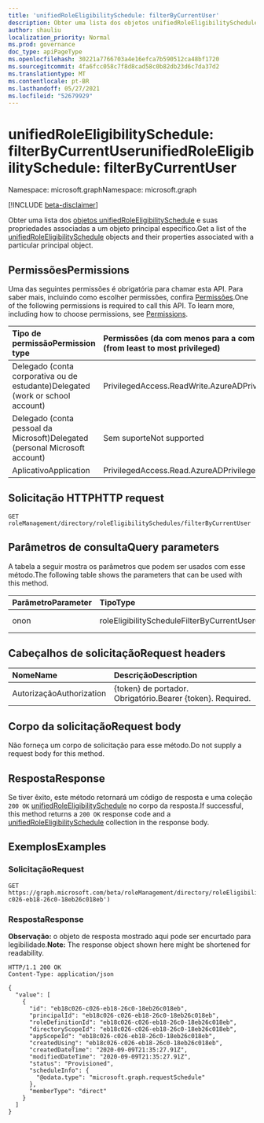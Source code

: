 ```yaml
---
title: 'unifiedRoleEligibilitySchedule: filterByCurrentUser'
description: Obter uma lista dos objetos unifiedRoleEligibilitySchedule e suas propriedades filtradas por uma entidade de usuário específica
author: shauliu
localization_priority: Normal
ms.prod: governance
doc_type: apiPageType
ms.openlocfilehash: 30221a7766703a4e16efca7b590512ca48bf1720
ms.sourcegitcommit: 4fa6fcc058c7f8d8cad58c0b82db23d6c7da37d2
ms.translationtype: MT
ms.contentlocale: pt-BR
ms.lasthandoff: 05/27/2021
ms.locfileid: "52679929"
---
```

# <a name="unifiedroleeligibilityschedule-filterbycurrentuser"></a><span data-ttu-id="17643-103">unifiedRoleEligibilitySchedule: filterByCurrentUser</span><span class="sxs-lookup"><span data-stu-id="17643-103">unifiedRoleEligibilitySchedule: filterByCurrentUser</span></span>
<span data-ttu-id="17643-104">Namespace: microsoft.graph</span><span class="sxs-lookup"><span data-stu-id="17643-104">Namespace: microsoft.graph</span></span>

[!INCLUDE [beta-disclaimer](../../includes/beta-disclaimer.md)]

<span data-ttu-id="17643-105">Obter uma lista dos [objetos unifiedRoleEligibilitySchedule](../resources/unifiedRoleEligibilitySchedule.md) e suas propriedades associadas a um objeto principal específico.</span><span class="sxs-lookup"><span data-stu-id="17643-105">Get a list of the [unifiedRoleEligibilitySchedule](../resources/unifiedRoleEligibilitySchedule.md) objects and their properties associated with a particular principal object.</span></span>

## <a name="permissions"></a><span data-ttu-id="17643-106">Permissões</span><span class="sxs-lookup"><span data-stu-id="17643-106">Permissions</span></span>
<span data-ttu-id="17643-p101">Uma das seguintes permissões é obrigatória para chamar esta API. Para saber mais, incluindo como escolher permissões, confira [Permissões](/graph/permissions-reference).</span><span class="sxs-lookup"><span data-stu-id="17643-p101">One of the following permissions is required to call this API. To learn more, including how to choose permissions, see [Permissions](/graph/permissions-reference).</span></span>

|<span data-ttu-id="17643-109">Tipo de permissão</span><span class="sxs-lookup"><span data-stu-id="17643-109">Permission type</span></span>|<span data-ttu-id="17643-110">Permissões (da com menos para a com mais privilégios)</span><span class="sxs-lookup"><span data-stu-id="17643-110">Permissions (from least to most privileged)</span></span>|
|:---|:---|
|<span data-ttu-id="17643-111">Delegado (conta corporativa ou de estudante)</span><span class="sxs-lookup"><span data-stu-id="17643-111">Delegated (work or school account)</span></span>|<span data-ttu-id="17643-112">PrivilegedAccess.ReadWrite.AzureAD</span><span class="sxs-lookup"><span data-stu-id="17643-112">PrivilegedAccess.ReadWrite.AzureAD</span></span>|
|<span data-ttu-id="17643-113">Delegado (conta pessoal da Microsoft)</span><span class="sxs-lookup"><span data-stu-id="17643-113">Delegated (personal Microsoft account)</span></span>|<span data-ttu-id="17643-114">Sem suporte</span><span class="sxs-lookup"><span data-stu-id="17643-114">Not supported</span></span>|
|<span data-ttu-id="17643-115">Aplicativo</span><span class="sxs-lookup"><span data-stu-id="17643-115">Application</span></span>|<span data-ttu-id="17643-116">PrivilegedAccess.Read.AzureAD</span><span class="sxs-lookup"><span data-stu-id="17643-116">PrivilegedAccess.Read.AzureAD</span></span>|

## <a name="http-request"></a><span data-ttu-id="17643-117">Solicitação HTTP</span><span class="sxs-lookup"><span data-stu-id="17643-117">HTTP request</span></span>

<!-- {
  "blockType": "ignored"
}
-->
``` http
GET roleManagement/directory/roleEligibilitySchedules/filterByCurrentUser
```

## <a name="query-parameters"></a><span data-ttu-id="17643-118">Parâmetros de consulta</span><span class="sxs-lookup"><span data-stu-id="17643-118">Query parameters</span></span>
<span data-ttu-id="17643-119">A tabela a seguir mostra os parâmetros que podem ser usados com esse método.</span><span class="sxs-lookup"><span data-stu-id="17643-119">The following table shows the parameters that can be used with this method.</span></span>

|<span data-ttu-id="17643-120">Parâmetro</span><span class="sxs-lookup"><span data-stu-id="17643-120">Parameter</span></span>|<span data-ttu-id="17643-121">Tipo</span><span class="sxs-lookup"><span data-stu-id="17643-121">Type</span></span>|<span data-ttu-id="17643-122">Descrição</span><span class="sxs-lookup"><span data-stu-id="17643-122">Description</span></span>|
|:---|:---|:---|
|<span data-ttu-id="17643-123">on</span><span class="sxs-lookup"><span data-stu-id="17643-123">on</span></span>|<span data-ttu-id="17643-124">roleEligibilityScheduleFilterByCurrentUserOptions</span><span class="sxs-lookup"><span data-stu-id="17643-124">roleEligibilityScheduleFilterByCurrentUserOptions</span></span>|<span data-ttu-id="17643-125">ID do usuário atual.</span><span class="sxs-lookup"><span data-stu-id="17643-125">Id of the current user.</span></span>|


## <a name="request-headers"></a><span data-ttu-id="17643-126">Cabeçalhos de solicitação</span><span class="sxs-lookup"><span data-stu-id="17643-126">Request headers</span></span>
|<span data-ttu-id="17643-127">Nome</span><span class="sxs-lookup"><span data-stu-id="17643-127">Name</span></span>|<span data-ttu-id="17643-128">Descrição</span><span class="sxs-lookup"><span data-stu-id="17643-128">Description</span></span>|
|:---|:---|
|<span data-ttu-id="17643-129">Autorização</span><span class="sxs-lookup"><span data-stu-id="17643-129">Authorization</span></span>|<span data-ttu-id="17643-p102">{token} de portador. Obrigatório.</span><span class="sxs-lookup"><span data-stu-id="17643-p102">Bearer {token}. Required.</span></span>|

## <a name="request-body"></a><span data-ttu-id="17643-132">Corpo da solicitação</span><span class="sxs-lookup"><span data-stu-id="17643-132">Request body</span></span>
<span data-ttu-id="17643-133">Não forneça um corpo de solicitação para esse método.</span><span class="sxs-lookup"><span data-stu-id="17643-133">Do not supply a request body for this method.</span></span>

## <a name="response"></a><span data-ttu-id="17643-134">Resposta</span><span class="sxs-lookup"><span data-stu-id="17643-134">Response</span></span>

<span data-ttu-id="17643-135">Se tiver êxito, este método retornará um código de resposta e uma coleção `200 OK` [unifiedRoleEligibilitySchedule](../resources/unifiedroleeligibilityschedule.md) no corpo da resposta.</span><span class="sxs-lookup"><span data-stu-id="17643-135">If successful, this method returns a `200 OK` response code and a [unifiedRoleEligibilitySchedule](../resources/unifiedroleeligibilityschedule.md) collection in the response body.</span></span>

## <a name="examples"></a><span data-ttu-id="17643-136">Exemplos</span><span class="sxs-lookup"><span data-stu-id="17643-136">Examples</span></span>

### <a name="request"></a><span data-ttu-id="17643-137">Solicitação</span><span class="sxs-lookup"><span data-stu-id="17643-137">Request</span></span>
<!-- {
  "blockType": "request",
  "name": "unifiedroleeligibilityschedule_filterbycurrentuser"
}
-->
``` http
GET https://graph.microsoft.com/beta/roleManagement/directory/roleEligibilitySchedules/filterByCurrentUser(on='eb18c026-c026-eb18-26c0-18eb26c018eb')
```


### <a name="response"></a><span data-ttu-id="17643-138">Resposta</span><span class="sxs-lookup"><span data-stu-id="17643-138">Response</span></span>
<span data-ttu-id="17643-139">**Observação:** o objeto de resposta mostrado aqui pode ser encurtado para legibilidade.</span><span class="sxs-lookup"><span data-stu-id="17643-139">**Note:** The response object shown here might be shortened for readability.</span></span>
<!-- {
  "blockType": "response",
  "truncated": true,
  "@odata.type": "Collection(microsoft.graph.unifiedRoleEligibilitySchedule)"
}
-->
``` http
HTTP/1.1 200 OK
Content-Type: application/json

{
  "value": [
    {
      "id": "eb18c026-c026-eb18-26c0-18eb26c018eb",
      "principalId": "eb18c026-c026-eb18-26c0-18eb26c018eb",
      "roleDefinitionId": "eb18c026-c026-eb18-26c0-18eb26c018eb",
      "directoryScopeId": "eb18c026-c026-eb18-26c0-18eb26c018eb",
      "appScopeId": "eb18c026-c026-eb18-26c0-18eb26c018eb",
      "createdUsing": "eb18c026-c026-eb18-26c0-18eb26c018eb",
      "createdDateTime": "2020-09-09T21:35:27.91Z",
      "modifiedDateTime": "2020-09-09T21:35:27.91Z",
      "status": "Provisioned",
      "scheduleInfo": {
        "@odata.type": "microsoft.graph.requestSchedule"
      },
      "memberType": "direct"
    }
  ]
}
```

